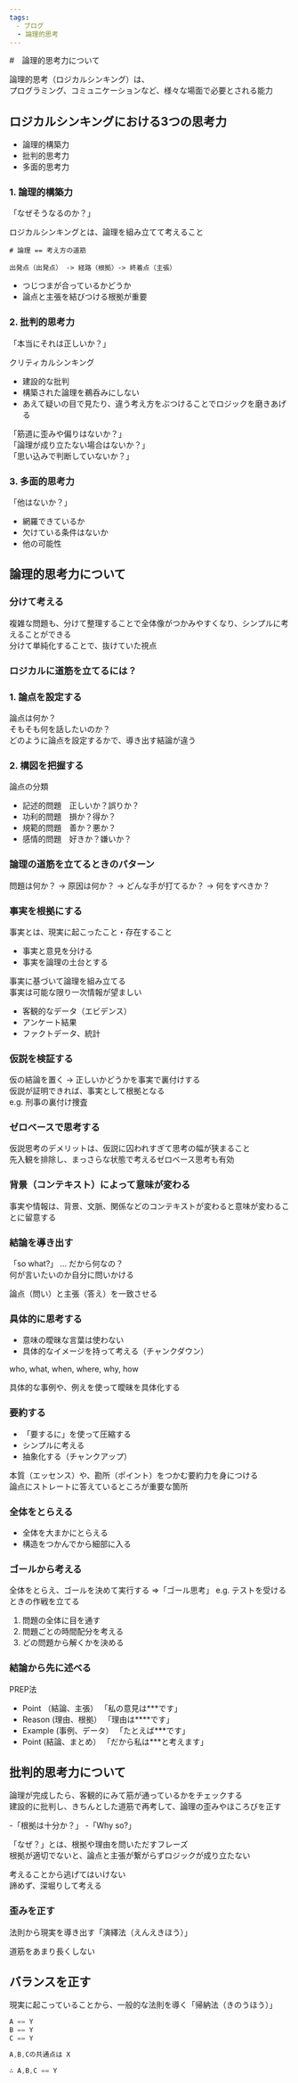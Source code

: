 ```yaml
---
tags:
　- ブログ
  - 論理的思考
---
```


#　論理的思考力について

論理的思考（ロジカルシンキング）は、<br>
プログラミング、コミュニケーションなど、様々な場面で必要とされる能力

## ロジカルシンキングにおける3つの思考力
- 論理的構築力
- 批判的思考力
- 多面的思考力

### 1. 論理的構築力
「なぜそうなるのか？」

ロジカルシンキングとは、論理を組み立てて考えること
```
# 論理 == 考え方の道筋

出発点（出発点） -> 経路（根拠）-> 終着点（主張）
```
- つじつまが合っているかどうか
- 論点と主張を結びつける根拠が重要

### 2. 批判的思考力
「本当にそれは正しいか？」

クリティカルシンキング

- 建設的な批判
- 構築された論理を鵜呑みにしない
- あえて疑いの目で見たり、違う考え方をぶつけることでロジックを磨きあげる

「筋道に歪みや偏りはないか？」<br>
「論理が成り立たない場合はないか？」<br>
「思い込みで判断していないか？」

### 3. 多面的思考力
「他はないか？」

- 網羅できているか
- 欠けている条件はないか
- 他の可能性

## 論理的思考力について
### 分けて考える
複雑な問題も、分けて整理することで全体像がつかみやすくなり、シンプルに考えることができる<br>
分けて単純化することで、抜けていた視点

### ロジカルに道筋を立てるには？

### 1. 論点を設定する
論点は何か？<br>
そもそも何を話したいのか？<br>
どのように論点を設定するかで、導き出す結論が違う

### 2. 構図を把握する
論点の分類

- 記述的問題　正しいか？誤りか？
- 功利的問題　損か？得か？
- 規範的問題　善か？悪か？
- 感情的問題　好きか？嫌いか？

### 論理の道筋を立てるときのパターン
問題は何か？ -> 原因は何か？ -> どんな手が打てるか？ -> 何をすべきか？

### 事実を根拠にする
事実とは、現実に起こったこと・存在すること

- 事実と意見を分ける
- 事実を論理の土台とする

事実に基づいて論理を組み立てる<br>
事実は可能な限り一次情報が望ましい<br>

- 客観的なデータ（エビデンス）
- アンケート結果
- ファクトデータ、統計

### 仮説を検証する
仮の結論を置く -> 正しいかどうかを事実で裏付けする<br>
仮説が証明できれば、事実として根拠となる<br>
e.g. 刑事の裏付け捜査

### ゼロベースで思考する
仮説思考のデメリットは、仮説に囚われすぎて思考の幅が狭まること<br>
先入観を排除し、まっさらな状態で考えるゼロベース思考も有効

### 背景（コンテキスト）によって意味が変わる
事実や情報は、背景、文脈、関係などのコンテキストが変わると意味が変わることに留意する

### 結論を導き出す
「so what?」 … だから何なの？<br>
何が言いたいのか自分に問いかける<br>

論点（問い）と主張（答え）を一致させる

### 具体的に思考する
- 意味の曖昧な言葉は使わない
- 具体的なイメージを持って考える（チャンクダウン）

who, what, when, where, why, how<br>

具体的な事例や、例えを使って曖昧を具体化する

### 要約する
- 「要するに」を使って圧縮する
- シンプルに考える
- 抽象化する（チャンクアップ）

本質（エッセンス）や、勘所（ポイント）をつかむ要約力を身につける<br>
論点にストレートに答えているところが重要な箇所

### 全体をとらえる
- 全体を大まかにとらえる
- 構造をつかんでから細部に入る

### ゴールから考える
全体をとらえ、ゴールを決めて実行する =>「ゴール思考」
e.g. テストを受けるときの作戦を立てる
1. 問題の全体に目を通す
2. 問題ごとの時間配分を考える
3. どの問題から解くかを決める

### 結論から先に述べる
PREP法
- Point  （結論、主張）    「私の意見は***です」
- Reason  (理由、根拠）    「理由は****です」
- Example (事例、データ）  「たとえば***です」
- Point   (結論、まとめ）  「だから私は***と考えます」

## 批判的思考力について
論理が完成したら、客観的にみて筋が通っているかをチェックする<br>
建設的に批判し、きちんとした道筋で再考して、論理の歪みやほころびを正す<br>

-「根拠は十分か？」
-「Why so?」

「なぜ？」とは、根拠や理由を問いただすフレーズ<br>
根拠が適切でないと、論点と主張が繋がらずロジックが成り立たない<br>

考えることから逃げてはいけない<br>
諦めず、深堀りして考える

### 歪みを正す
法則から現実を導き出す「演繹法（えんえきほう）」<br>

道筋をあまり長くしない

## バランスを正す
現実に起こっていることから、一般的な法則を導く「帰納法（きのうほう）」

```c
A == Y
B == Y
C == Y

A,B,Cの共通点は X

∴ A,B,C == Y
```
